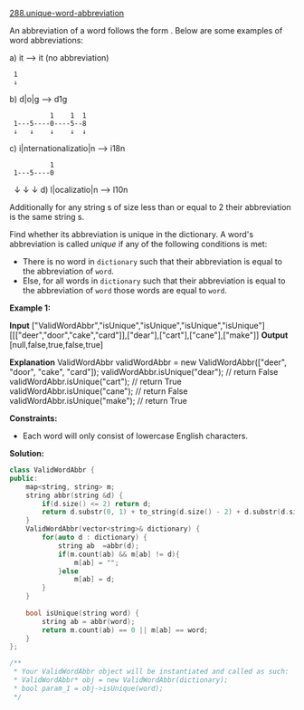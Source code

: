 [288.unique-word-abbreviation](https://leetcode.com/problems/unique-word-abbreviation/)  

An abbreviation of a word follows the form <first letter><number><last letter>. Below are some examples of word abbreviations:

a) it                      --> it    (no abbreviation)

     1
     ↓
b) d|o|g                   --> d1g

              1    1  1
     1---5----0----5--8
     ↓   ↓    ↓    ↓  ↓    
c) i|nternationalizatio|n  --> i18n

              1
     1---5----0
     ↓   ↓    ↓
d) l|ocalizatio|n          --> l10n

Additionally for any string s of size less than or equal to 2 their abbreviation is the same string s.

Find whether its abbreviation is unique in the dictionary. A word's abbreviation is called _unique_ if any of the following conditions is met:

*   There is no word in `dictionary` such that their abbreviation is equal to the abbreviation of `word`.
*   Else, for all words in `dictionary` such that their abbreviation is equal to the abbreviation of `word` those words are equal to `word`.

**Example 1:**

**Input**
\["ValidWordAbbr","isUnique","isUnique","isUnique","isUnique"\]
\[\[\["deer","door","cake","card"\]\],\["dear"\],\["cart"\],\["cane"\],\["make"\]\]
**Output**
\[null,false,true,false,true\]

**Explanation**
ValidWordAbbr validWordAbbr = new ValidWordAbbr(\["deer", "door", "cake", "card"\]);
validWordAbbr.isUnique("dear"); // return False
validWordAbbr.isUnique("cart"); // return True
validWordAbbr.isUnique("cane"); // return False
validWordAbbr.isUnique("make"); // return True

**Constraints:**

*   Each word will only consist of lowercase English characters.  



**Solution:**  

```cpp
class ValidWordAbbr {
public:
    map<string, string> m;
    string abbr(string &d) {
        if(d.size() <= 2) return d;
        return d.substr(0, 1) + to_string(d.size() - 2) + d.substr(d.size() - 1);
    }
    ValidWordAbbr(vector<string>& dictionary) {
        for(auto d : dictionary) {
            string ab  =abbr(d);
            if(m.count(ab) && m[ab] != d){
                m[ab] = "";
            }else
                m[ab] = d;
        }
    }
    
    bool isUnique(string word) {
        string ab = abbr(word);
        return m.count(ab) == 0 || m[ab] == word;
    }
};

/**
 * Your ValidWordAbbr object will be instantiated and called as such:
 * ValidWordAbbr* obj = new ValidWordAbbr(dictionary);
 * bool param_1 = obj->isUnique(word);
 */
```
      